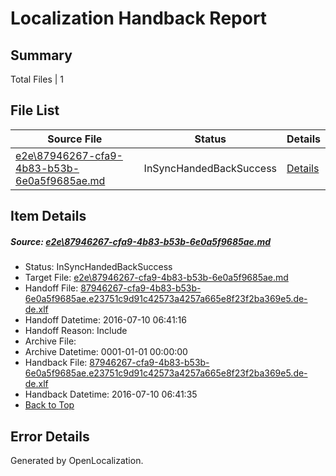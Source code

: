 # <a name='report-top'></a> Localization Handback Report

## Summary
 Total Files | 1

## File List
 Source File | Status | Details 
 ----------- | ------ | ------- 
 [e2e\87946267-cfa9-4b83-b53b-6e0a5f9685ae.md](https://github.com/OpenLocalizationTestOrg/oltest/blob/da6b2c7bae7efbb2100eaf199f0865df451926ee/e2e/87946267-cfa9-4b83-b53b-6e0a5f9685ae.md) | InSyncHandedBackSuccess | [Details](#296eac252ddcf77f716a92f0ee5a0e190f221eeb1)

## Item Details
##### <a name='296eac252ddcf77f716a92f0ee5a0e190f221eeb1'></a> Source: [e2e\87946267-cfa9-4b83-b53b-6e0a5f9685ae.md](https://github.com/OpenLocalizationTestOrg/oltest/blob/da6b2c7bae7efbb2100eaf199f0865df451926ee/e2e/87946267-cfa9-4b83-b53b-6e0a5f9685ae.md)
* Status: InSyncHandedBackSuccess
* Target File: [e2e\87946267-cfa9-4b83-b53b-6e0a5f9685ae.md](https://github.com/OpenLocalizationTestOrg/oltest-dede-fly/blob/33c6b597eb5fccd75a9df7a6d2e557e0d8292d8c/e2e/87946267-cfa9-4b83-b53b-6e0a5f9685ae.md)
* Handoff File: [87946267-cfa9-4b83-b53b-6e0a5f9685ae.e23751c9d91c42573a4257a665e8f23f2ba369e5.de-de.xlf](https://github.com/OpenLocalizationTestOrg/olhandoff-e2e/blob/7dce5fe4fd84bbfbd0cf91d35f5d2cc1355911b5/ol-handoff/OpenLocalizationTestOrg/oltest-dede-fly/ci/ht/87946267-cfa9-4b83-b53b-6e0a5f9685ae.e23751c9d91c42573a4257a665e8f23f2ba369e5.de-de.xlf)
* Handoff Datetime: 2016-07-10 06:41:16
* Handoff Reason: Include
* Archive File: 
* Archive Datetime: 0001-01-01 00:00:00
* Handback File: [87946267-cfa9-4b83-b53b-6e0a5f9685ae.e23751c9d91c42573a4257a665e8f23f2ba369e5.de-de.xlf](https://github.com/OpenLocalizationTestOrg/olhandback-e2e/blob/5e9fa6cf2088548746c144bbfa2629b57680173b/ol-handback/OpenLocalizationTestOrg/oltest-dede-fly/ci/ht/87946267-cfa9-4b83-b53b-6e0a5f9685ae.e23751c9d91c42573a4257a665e8f23f2ba369e5.de-de.xlf)
* Handback Datetime: 2016-07-10 06:41:35
* [Back to Top](#report-top)


## Error Details

Generated by OpenLocalization.
